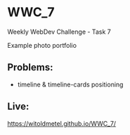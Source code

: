 # WWC_7
Weekly WebDev Challenge - Task 7

Example photo portfolio

## Problems:

- timeline & timeline-cards positioning

## Live:
https://witoldmetel.github.io/WWC_7/
